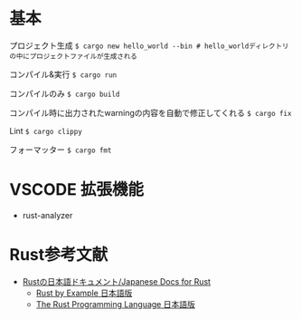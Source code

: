 # 基本
プロジェクト生成
`$ cargo new hello_world --bin # hello_worldディレクトリの中にプロジェクトファイルが生成される`

コンパイル&実行
`$ cargo run`

コンパイルのみ
`$ cargo build`

コンパイル時に出力されたwarningの内容を自動で修正してくれる
`$ cargo fix`

Lint
`$ cargo clippy`

フォーマッター
`$ cargo fmt`

# VSCODE 拡張機能
- rust-analyzer

# Rust参考文献
- [Rustの日本語ドキュメント/Japanese Docs for Rust](https://doc.rust-jp.rs/)
  - [Rust by Example 日本語版](https://doc.rust-jp.rs/rust-by-example-ja/)
  - [The Rust Programming Language 日本語版](https://doc.rust-jp.rs/book-ja/)
